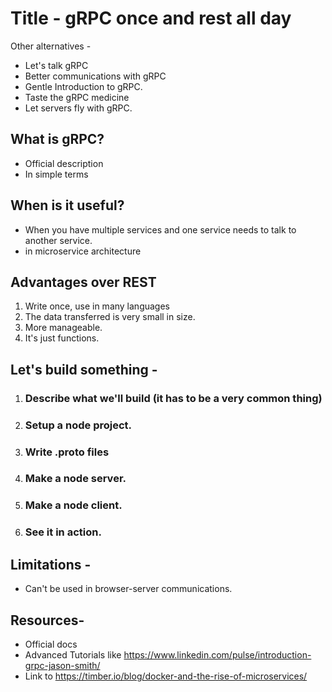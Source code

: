 # Title - gRPC once and rest all day

Other alternatives - 
* Let's talk gRPC
* Better communications with gRPC
* Gentle Introduction to gRPC.
* Taste the gRPC medicine
* Let servers fly with gRPC.

## What is gRPC?
* Official description
* In simple terms

## When is it useful?
* When you have multiple services and one service needs to talk to another service.
* in microservice architecture

## Advantages over REST

1. Write once, use in many languages
2. The data transferred is very small in size.
3. More manageable.
4. It's just functions.

## Let's build something -

1. ### Describe what we'll build (it has to be a very common thing)
1. ### Setup a node project.
1. ### Write .proto files
1. ### Make a node server.
1. ### Make a node client.
1. ### See it in action.

## Limitations -
* Can't be used in browser-server communications.

## Resources-

* Official docs
* Advanced Tutorials like https://www.linkedin.com/pulse/introduction-grpc-jason-smith/
* Link to https://timber.io/blog/docker-and-the-rise-of-microservices/
